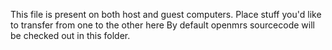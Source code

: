 This file is present on both host and guest computers.
Place stuff you'd like to transfer from one to the other here
By default openmrs sourcecode will be checked out in this folder.
